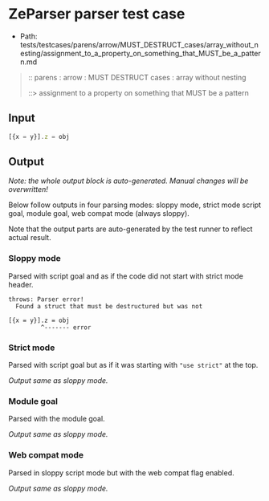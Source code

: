 # ZeParser parser test case

- Path: tests/testcases/parens/arrow/MUST_DESTRUCT_cases/array_without_nesting/assignment_to_a_property_on_something_that_MUST_be_a_pattern.md

> :: parens : arrow : MUST DESTRUCT cases : array without nesting
>
> ::> assignment to a property on something that MUST be a pattern

## Input


`````js
[{x = y}].z = obj
`````

## Output

_Note: the whole output block is auto-generated. Manual changes will be overwritten!_

Below follow outputs in four parsing modes: sloppy mode, strict mode script goal, module goal, web compat mode (always sloppy).

Note that the output parts are auto-generated by the test runner to reflect actual result.

### Sloppy mode

Parsed with script goal and as if the code did not start with strict mode header.

`````
throws: Parser error!
  Found a struct that must be destructured but was not

[{x = y}].z = obj
         ^------- error
`````

### Strict mode

Parsed with script goal but as if it was starting with `"use strict"` at the top.

_Output same as sloppy mode._

### Module goal

Parsed with the module goal.

_Output same as sloppy mode._

### Web compat mode

Parsed in sloppy script mode but with the web compat flag enabled.

_Output same as sloppy mode._
